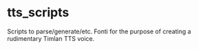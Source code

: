 tts_scripts
===========

Scripts to parse/generate/etc. Fonti for the purpose of creating a rudimentary Timlan TTS voice.
